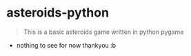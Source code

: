 # asteroids-python
> This is a basic asteroids game written in python pygame
- nothing to see for now thankyou :b
